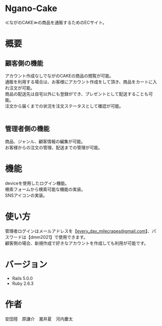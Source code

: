 # Ngano-Cake
≪ながのCAKE≫の商品を通販するためのECサイト。

# 概要

## 顧客側の機能

アカウント作成なしでながのCAKEの商品の閲覧が可能。  
通販を利用する場合は、お客様にアカウント作成をして頂き、商品をカートに入れ注文が可能。  
商品の配送先は自宅以外にも登録ができ、プレゼントとして配送することも可能。  
注文から届くまでの状況を注文ステータスとして確認が可能。  
　
 
## 管理者側の機能
 
商品、ジャンル、顧客情報の編集が可能。  
お客様からの注文の管理、配送までの管理が可能。  

# 機能

deviceを使用したログイン機能。  
検索フォームから検索可能な機能の実装。  
SNSアイコンの実装。

# 使い方

管理者ログインはメールアドレスを【every_day_milecrapes@gmail.com】、パスワードは【dmm2021】で使用できます。  
顧客側の場合、新規作成で好きなアカウントを作成しても利用が可能です。

# バージョン

- Rails 5.0.0  
- Ruby 2.6.3

# 作者

安田陸　原謙介　瀧井夏　河内慶太
